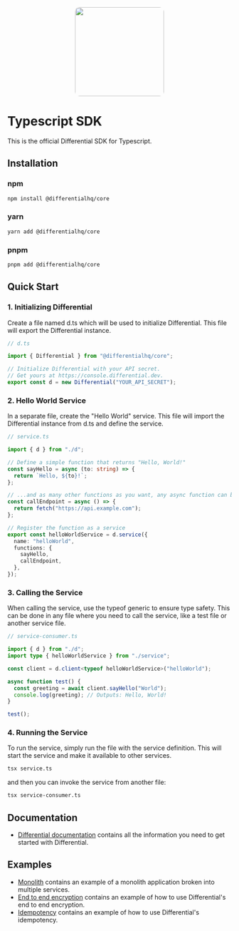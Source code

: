 <p align="center">
  <img src="https://cdn.differential.dev/logo.png" width="200" style="border-radius: 10px" />
</p>

# Typescript SDK

This is the official Differential SDK for Typescript.

## Installation

### npm

```bash
npm install @differentialhq/core
```

### yarn

```bash
yarn add @differentialhq/core
```

### pnpm

```bash
pnpm add @differentialhq/core
```

## Quick Start

### 1. Initializing Differential

Create a file named d.ts which will be used to initialize Differential. This file will export the Differential instance.

```typescript
// d.ts

import { Differential } from "@differentialhq/core";

// Initialize Differential with your API secret. 
// Get yours at https://console.differential.dev.
export const d = new Differential("YOUR_API_SECRET");
```

### 2. Hello World Service

In a separate file, create the "Hello World" service. This file will import the Differential instance from d.ts and define the service.

```typescript
// service.ts

import { d } from "./d";

// Define a simple function that returns "Hello, World!"
const sayHello = async (to: string) => {
  return `Hello, ${to}!`;
};

// ...and as many other functions as you want, any async function can be a service operation
const callEndpoint = async () => {
  return fetch("https://api.example.com");
};

// Register the function as a service
export const helloWorldService = d.service({
  name: "helloWorld",
  functions: {
    sayHello,
    callEndpoint,
  },
});
```

### 3. Calling the Service

When calling the service, use the typeof generic to ensure type safety. This can be done in any file where you need to call the service, like a test file or another service file.

```typescript
// service-consumer.ts

import { d } from "./d";
import type { helloWorldService } from "./service";

const client = d.client<typeof helloWorldService>("helloWorld");

async function test() {
  const greeting = await client.sayHello("World");
  console.log(greeting); // Outputs: Hello, World!
}

test();
```

### 4. Running the Service

To run the service, simply run the file with the service definition. This will start the service and make it available to other services.

```bash
tsx service.ts
```

and then you can invoke the service from another file:

```bash
tsx service-consumer.ts
```

## Documentation

- [Differential documentation](https://docs.differential.dev/) contains all the information you need to get started with Differential.

## Examples

- [Monolith](./src/tests/monolith/) contains an example of a monolith application broken into multiple services.
- [End to end encryption](./src/tests/e2ee/) contains an example of how to use Differential's end to end encryption.
- [Idempotency](./src/tests/idempotency/) contains an example of how to use Differential's idempotency.
